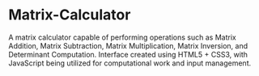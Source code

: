 # Matrix-Calculator
A matrix calculator capable of performing operations such as Matrix Addition, Matrix Subtraction, Matrix Multiplication, Matrix Inversion, and Determinant Computation. Interface created using HTML5 + CSS3, with JavaScript being utilized for computational work and input management.
